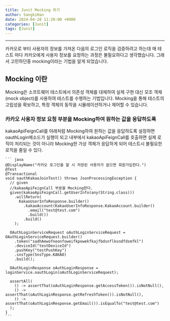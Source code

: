 ```yaml
---
title: Junit Mocking 하기
author: SangkiHan
date: 2024-04-28 11:20:00 +0900
categories: [Junit]
tags: [Junit]
---
```

------------

카카오로 부터 사용자의 정보를 가져온 다음의 로그인 로직을 검증하려고 하는데 매 테스트 마다 카카오에게 사용자 정보를 요청하는 과정은 불필요하다고 생각했습니다. 그래서 고민하던중 mocking이라는 기법을 알게 되었습니다.

## Mocking 이란
Mocking은 소프트웨어 테스트에서 의존성 객체를 대체하여 실제 구현 대신 모조 객체(mock object)를 사용하여 테스트를 수행하는 기법입니다. Mocking을 통해 테스트의 고립성을 확보하고, 특정 객체의 동작을 시뮬레이션하거나 제어할 수 있습니다.

### 카카오 사용자 정보 요청 부분을 Mocking하여 원하는 값을 응답하도록
kakaoApiFeignCall를 아래처럼 Mocking하여 원하는 값을 응답하도록 설정하면 oauthLogin메소드가 실행이 되고 내부에서 kakaoApiFeignCall를 호출하면 실제 로직이 처리되는 것이 아니라 Mocking한 가상 객체가 응답하게 되어 테스트시 불필요한 로직을 줄일 수 있다.

    ``` java
    @DisplayName("카카오 로그인을 할 시 저장된 사용자가 없으면 회원가입한다.")
    @Test
    @Transactional
    void oauthKakaoJoinTest() throws JsonProcessingException {
      // given
      //kakaoApiFeignCall 부분을 Mocking한다.
      given(kakaoApiFeignCall.getUserInfo(any(String.class)))
        .willReturn(
          KakaoUserInfoResponse.builder()
            .kakaoAccount(KakaoUserInfoResponse.KakaoAccount.builder()
              .email("test@test.com")
              .build())
            .build()
        );

      OAuthLoginServiceRequest oAuthLoginServiceRequest = OAuthLoginServiceRequest.builder()
        .token("sadhAewofneonfoweifkpowekfkajfbdsnflksndfdsmfkl")
        .deviceId("testDeviceId")
        .pushKey("testPushKey")
        .snsType(SnsType.KAKAO)
        .build();

      OAuthLoginResponse oAuthLoginResponse = loginService.oauthLogin(oAuthLoginServiceRequest);

      assertAll(
        () -> assertThat(oAuthLoginResponse.getAccessToken()).isNotNull(),
        () -> assertThat(oAuthLoginResponse.getRefreshToken()).isNotNull(),
        () -> assertThat(oAuthLoginResponse.getEmail()).isEqualTo("test@test.com")
      );
    }
    ```